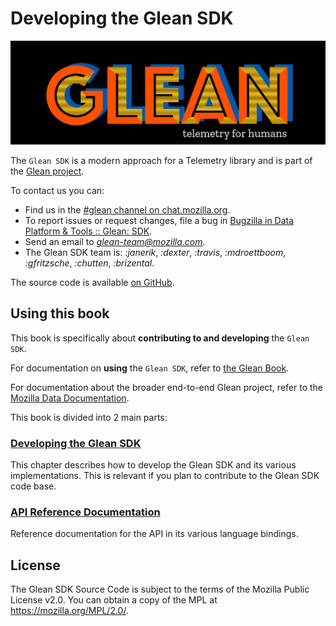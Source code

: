 # Developing the Glean SDK

![Glean logo](glean.jpeg)

The `Glean SDK` is a modern approach for a Telemetry library and is part of the [Glean project](https://docs.telemetry.mozilla.org/concepts/glean/glean.html).

To contact us you can:
- Find us in the [#glean channel on chat.mozilla.org](https://chat.mozilla.org/#/room/#glean:mozilla.org).
- To report issues or request changes, file a bug in [Bugzilla in Data Platform & Tools :: Glean: SDK](https://bugzilla.mozilla.org/enter_bug.cgi?product=Data+Platform+and+Tools&component=Glean%3A+SDK&priority=P3&status_whiteboard=%5Btelemetry%3Aglean-rs%3Am%3F%5D).
- Send an email to *glean-team@mozilla.com*.
- The Glean SDK team is: *:janerik*, *:dexter*, *:travis*, *:mdroettboom*, *:gfritzsche*, *:chutten*, *:brizental*.

The source code is available [on GitHub](https://github.com/mozilla/glean/).

## Using this book

This book is specifically about **contributing to and developing** the `Glean SDK`.

For documentation on **using** the `Glean SDK`, refer to [the Glean Book](../book/).

For documentation about the broader end-to-end Glean project, refer to the [Mozilla Data Documentation](https://docs.telemetry.mozilla.org/concepts/glean/glean.html).

This book is divided into 2 main parts:

### [Developing the Glean SDK](testing.md)

This chapter describes how to develop the Glean SDK and its various implementations.
This is relevant if you plan to contribute to the Glean SDK code base.

### [API Reference Documentation](api/index.md)

Reference documentation for the API in its various language bindings.

## License

The Glean SDK Source Code is subject to the terms of the Mozilla Public License v2.0.
You can obtain a copy of the MPL at <https://mozilla.org/MPL/2.0/>.

